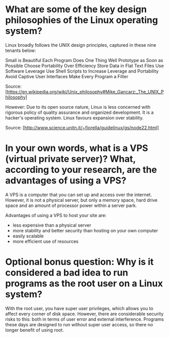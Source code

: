 # What are some of the key design philosophies of the Linux operating system?

Linux broadly follows the UNIX design principles, captured in these nine tenants below: 

Small is Beautiful
Each Program Does One Thing Well
Prototype as Soon as Possible
Choose Portability Over Efficiency
Store Data in Flat Text Files
Use Software Leverage
Use Shell Scripts to Increase Leverage and Portability
Avoid Captive User Interfaces
Make Every Program a Filter

Source: [https://en.wikipedia.org/wiki/Unix_philosophy#Mike_Gancarz:_The_UNIX_Philosophy]

However: Due to its open source nature, Linux is less concerned with rigorous policy of quality assurance and organized development. It is a hacker's operating system. Linux favours expansion over stability.

Source: [http://www.science.unitn.it/~fiorella/guidelinux/gs/node22.html]

# In your own words, what is a VPS (virtual private server)? What, according to your research, are the advantages of using a VPS?

A VPS is a computer that you can set up and access over the internet. However, it is not a physical server, but only a memory space, hard drive space and an amount of processor power within a server park.

Advantages of using a VPS to host your site are:
- less expensive than a physical server
- more stability and better security than hosting on your own computer
- easily scalable
- more efficient use of resources

# Optional bonus question: Why is it considered a bad idea to run programs as the root user on a Linux system?

With the root user, you have super user privileges, which allows you to affect every corner of disk space. However, there are considerable security risks to this: both in terms of user error and external interference. Programs these days are designed to run without super user access, so there no longer benefit of using root.


